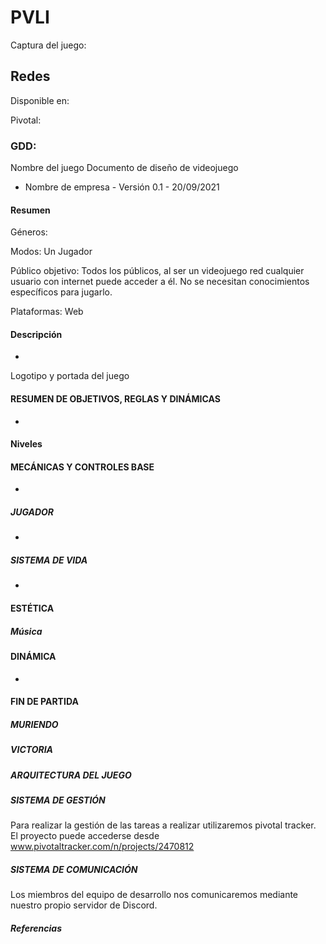 # PVLI
Captura del juego:

## Redes

Disponible en:

Pivotal:

### GDD:

Nombre del juego
Documento de diseño de videojuego
-  Nombre de empresa -
Versión 0.1 - 20/09/2021

#### Resumen

Géneros:

Modos: Un Jugador

Público objetivo: Todos los públicos, al ser un videojuego red cualquier usuario con internet puede acceder a él. No se necesitan conocimientos específicos para jugarlo.

Plataformas: Web


#### Descripción
-

Logotipo y portada del juego



#### RESUMEN DE OBJETIVOS, REGLAS Y DINÁMICAS
-


#### Niveles





#### MECÁNICAS Y CONTROLES BASE
-

##### JUGADOR
-


##### SISTEMA DE VIDA 
-


#### ESTÉTICA
 


##### Música


#### DINÁMICA
-
#### FIN DE PARTIDA


##### MURIENDO


##### VICTORIA



##### ARQUITECTURA DEL JUEGO


##### SISTEMA DE GESTIÓN 
Para realizar la gestión de las tareas a realizar utilizaremos pivotal tracker. El proyecto puede accederse desde www.pivotaltracker.com/n/projects/2470812


##### SISTEMA DE COMUNICACIÓN
Los miembros del equipo de desarrollo nos comunicaremos mediante nuestro propio servidor de Discord.

##### Referencias

